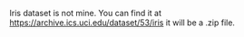 Iris dataset is not mine. You can find it at https://archive.ics.uci.edu/dataset/53/iris it will be a .zip file.

